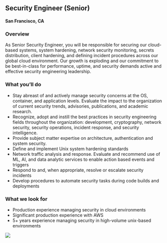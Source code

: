 ## Security Engineer (Senior)
#### San Francisco, CA

### Overview
As Senior Security Engineer, you will be responsible for securing our cloud-based systems, system hardening, network security monitoring, secrets distribution, client hardening, and defining incident procedures across our global cloud environment. Our growth is exploding and our commitment to be best-in-class for performance, uptime, and security demands active and effective security engineering leadership.

### What you’ll do
+	Stay abreast of and actively manage security concerns at the OS, container, and application levels. Evaluate the impact to the organization of current security trends, advisories, publications, and academic research.
+	Recognize, adopt and instill the best practices in security engineering fields throughout the organization: development, cryptography, network security, security operations, incident response, and security intelligence.
+	Provide subject matter expertise on architecture, authentication and system security.
+	Define and implement Unix system hardening standards
+	Network traffic analysis and response. Evaluate and recommend use of ML, AI, and data analytic services to enable action based events and triggers
+	Respond to and, when appropriate, resolve or escalate security incidents
+	Develop procedures to automate security tasks during code builds and deployments

### What we look for
+	Production experience managing security in cloud environments
+	Significant production experience with AWS
+	5+ years experience managing security in high-volume unix-based environments


[<img src='https://dabuttonfactory.com/button.png?t=Learn+More&f=Calibri-Bold&ts=24&tc=fff&hp=20&vp=8&c=5&bgt=unicolored&bgc=29aafe'>](https://letsrockit.co/job/qml0tuvy-security-engineer-senior)

